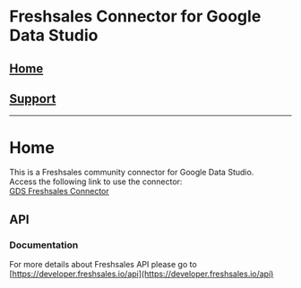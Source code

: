 # Freshsales Connector for Google Data Studio

## [Home](https://szzsa.github.io/freshsales-connector)
## [Support](https://szzsa.github.io/freshsales-connector/support)
______________________________________
# Home
This is a Freshsales community connector for Google Data Studio.<br>
Access the following link to use the connector:<br>
[GDS Freshsales Connector](https://datastudio.google.com/datasources/create?connectorId=AKfycbx5BXOrAlQxCR6LpjFRSLhq4Q763en85WlhG67oCgFT)
## API
### Documentation
For more details about Freshsales API please go to <br>
[https://developer.freshsales.io/api](https://developer.freshsales.io/api)
